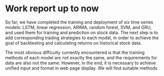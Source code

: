 # Work report up to now
So far, we have completed the training and deployment of six time series models: LSTM, linear regression, ARIMA, random forest, SVM, and GRU, and used them for training and prediction on stock data.
The next step is to add corresponding trading strategies to each model, in order to achieve the goal of backtesting and calculating returns on historical stock data.

The most obvious difficulty currently encountered is that the training methods of each model are not exactly the same, and the requirements for data are also not the same. However, in the end, it is necessary to achieve unified input and format in web page display. We will find suitable methods
